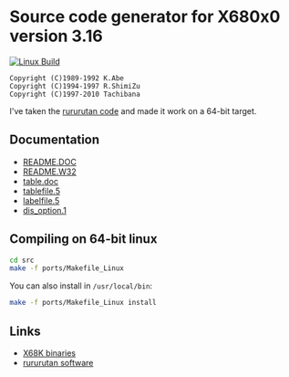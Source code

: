 Source code generator for X680x0 version 3.16
=============================================

[![Linux Build](https://github.com/vampirefrog/dis/actions/workflows/linux-build.yml/badge.svg)](https://github.com/vampirefrog/dis/actions/workflows/linux-build.yml)

```text
Copyright (C)1989-1992 K.Abe
Copyright (C)1994-1997 R.ShimiZu
Copyright (C)1997-2010 Tachibana
```

I've taken the [rururutan code](http://www.vesta.dti.ne.jp/~tsato/arc/dis-3.16w32.zip) and made it work on a 64-bit target.

Documentation
-------------

* [README.DOC](README.DOC)
* [README.W32](README.W32)
* [table.doc](table.doc)
* [tablefile.5](tablefile.5)
* [labelfile.5](labelfile.5)
* [dis_option.1](dis_option.1)

Compiling on 64-bit linux
-------------------------
```bash
cd src
make -f ports/Makefile_Linux
```

You can also install in `/usr/local/bin`:
```bash
make -f ports/Makefile_Linux install
```

Links
-----
* [X68K binaries](https://nfggames.com/X68000/Mirrors/x68pub/x68tools/PROGRAM/DIS/)
* [rururutan software](http://www.vesta.dti.ne.jp/~tsato/software.html)

